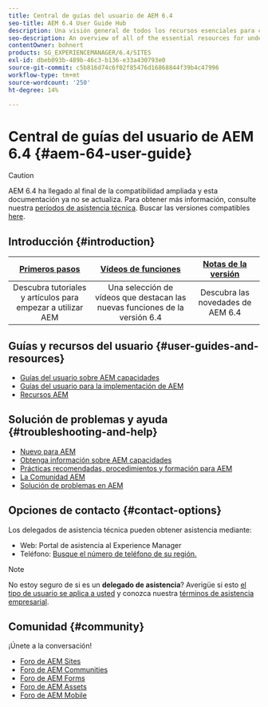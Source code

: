 ```yaml
---
title: Central de guías del usuario de AEM 6.4
seo-title: AEM 6.4 User Guide Hub
description: Una visión general de todos los recursos esenciales para comprender, instalar, administrar y utilizar AEM 6.4
seo-description: An overview of all of the essential resources for understanding, installing, managing, and using AEM 6.4
contentOwner: bohnert
products: SG_EXPERIENCEMANAGER/6.4/SITES
exl-id: dbeb093b-489b-46c3-b136-e33a430793e0
source-git-commit: c5b816d74c6f02f85476d16868844f39b4c47996
workflow-type: tm+mt
source-wordcount: '250'
ht-degree: 14%

---
```


# Central de guías del usuario de AEM 6.4 {#aem-64-user-guide}

>[!CAUTION]
>
>AEM 6.4 ha llegado al final de la compatibilidad ampliada y esta documentación ya no se actualiza. Para obtener más información, consulte nuestra [períodos de asistencia técnica](https://helpx.adobe.com/es/support/programs/eol-matrix.html). Buscar las versiones compatibles [here](https://experienceleague.adobe.com/docs/).

## Introducción {#introduction}

| [Primeros pasos](https://experienceleague.adobe.com/docs/experience-manager-cloud-service/overview/home.html?lang=es) | [Vídeos de funciones](https://helpx.adobe.com/es/experience-manager/kt/index/aem-6-5-videos.html) | [Notas de la versión](https://helpx.adobe.com/es/experience-manager/6-5/release-notes.html) |
|:-:|:-:|:-:|
| Descubra tutoriales y artículos para empezar a utilizar AEM | Una selección de vídeos que destacan las nuevas funciones de la versión 6.4 | Descubra las novedades de AEM 6.4 |

## Guías y recursos del usuario {#user-guides-and-resources}

* [Guías del usuario sobre AEM capacidades](capabilities.md)
* [Guías del usuario para la implementación de AEM](implementation.md)
* [Recursos AEM](resources.md)

## Solución de problemas y ayuda {#troubleshooting-and-help}

* [Nuevo para AEM](new.md)
* [Obtenga información sobre AEM capacidades](learn.md)
* [Prácticas recomendadas, procedimientos y formación para AEM](best-practice.md)
* [La Comunidad AEM](community.md)
* [Solución de problemas en AEM](troubleshooting.md)

## Opciones de contacto {#contact-options}

Los delegados de asistencia técnica pueden obtener asistencia mediante:

* Web: Portal de asistencia al Experience Manager
* Teléfono: [Busque el número de teléfono de su región.](https://helpx.adobe.com/contact/dma-external/DMACustomeCareRegionalPhoneNumbers.html)

>[!NOTE]
>
>No estoy seguro de si es un **delegado de asistencia**? Averigüe si esto [el tipo de usuario se aplica a usted](https://helpx.adobe.com/experience-cloud/supported-users.html) y conozca nuestra [términos de asistencia empresarial](https://helpx.adobe.com/support/programs/enterprise-support-terms.html).

## Comunidad {#community}

¡Únete a la conversación!

* [Foro de AEM Sites](http://help-forums.adobe.com/content/adobeforums/en/experience-manager-forum/adobe-experience-manager.html)
* [Foro de AEM Communities](http://help-forums.adobe.com/content/adobeforums/en/experience-manager-forum/aem-communities.html)
* [Foro de AEM Forms](http://help-forums.adobe.com/content/adobeforums/en/experience-manager-forum/aem-forms.html)
* [Foro de AEM Assets](http://help-forums.adobe.com/content/adobeforums/en/experience-manager-forum/aem-assets.html)
* [Foro de AEM Mobile](http://forums.adobe.com/community/experiencemanagermobile)
